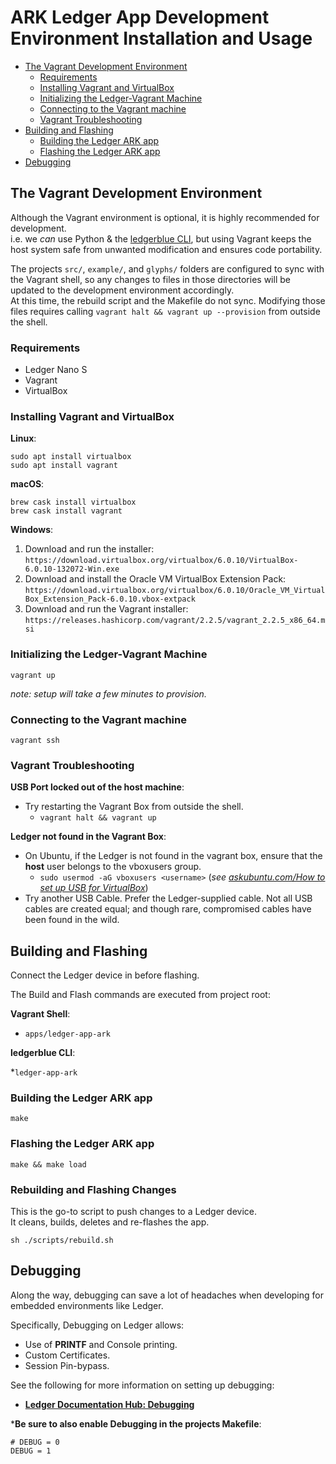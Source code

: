
# ARK Ledger App Development Environment Installation and Usage

<!--ts-->
* [The Vagrant Development Environment](#the-ledger-vagrant-environment)
  * [Requirements](#requirements)
  * [Installing Vagrant and VirtualBox](#installing-vagrant-and-virtualbox)
  * [Initializing the Ledger-Vagrant Machine](#initializing-the-ledger-vagrant-machine)
  * [Connecting to the Vagrant machine](#connecting-to-the-vagrant-machine)
  * [Vagrant Troubleshooting](#vagrant-troubleshooting)
* [Building and Flashing](#building-and-flashing)
  * [Building the Ledger ARK app](#building-the-ledger-ark-app)
  * [Flashing the Ledger ARK app](#flashing-the-ledger-ark-app)
* [Debugging](#debugging)

<!--te-->
## The Vagrant Development Environment

Although the Vagrant environment is optional, it is highly recommended for development.  
i.e. we _can_ use Python & the [ledgerblue CLI](https://github.com/LedgerHQ/blue-loader-python), but using Vagrant keeps the host system safe from unwanted modification and ensures code portability.

The projects `src/`, `example/`, and `glyphs/` folders are configured to sync with the Vagrant shell, so any changes to files in those directories will be updated to the development environment accordingly.  
At this time, the rebuild script and the Makefile do not sync. Modifying those files requires calling `vagrant halt && vagrant up --provision` from outside the shell.

### Requirements

* Ledger Nano S
* Vagrant
* VirtualBox

### Installing Vagrant and VirtualBox

**Linux**:

```shell
sudo apt install virtualbox
sudo apt install vagrant
```

**macOS**:

```shell
brew cask install virtualbox
brew cask install vagrant
```

**Windows**:

1) Download and run the installer:
  `https://download.virtualbox.org/virtualbox/6.0.10/VirtualBox-6.0.10-132072-Win.exe`
2) Download and install the Oracle VM VirtualBox Extension Pack:
  `https://download.virtualbox.org/virtualbox/6.0.10/Oracle_VM_VirtualBox_Extension_Pack-6.0.10.vbox-extpack`
3) Download and run the Vagrant installer:
  `https://releases.hashicorp.com/vagrant/2.2.5/vagrant_2.2.5_x86_64.msi`

### Initializing the Ledger-Vagrant Machine

```shell
vagrant up
```

_note: setup will take a few minutes to provision._

### Connecting to the Vagrant machine

```shell
vagrant ssh
```

### Vagrant Troubleshooting

**USB Port locked out of the host machine**:

* Try restarting the Vagrant Box from outside the shell.
  * `vagrant halt && vagrant up`

**Ledger not found in the Vagrant Box**:

* On Ubuntu, if the Ledger is not found in the vagrant box, ensure that the **host** user belongs to the vboxusers group.
  * `sudo usermod -aG vboxusers <username>`
    (_see [askubuntu.com/How to set up USB for VirtualBox](https://askubuntu.com/questions/25596/how-to-set-up-usb-for-virtualbox/25600#25600)_)
* Try another USB Cable. Prefer the Ledger-supplied cable.
    Not all USB cables are created equal; and though rare, compromised cables have been found in the wild.

## Building and Flashing

Connect the Ledger device in before flashing.

The Build and Flash commands are executed from project root:

**Vagrant Shell**:

* `apps/ledger-app-ark`

**ledgerblue CLI**:

*`ledger-app-ark`

### Building the Ledger ARK app

```shell
make
```

### Flashing the Ledger ARK app

```shell
make && make load
```

### Rebuilding and Flashing Changes

This is the go-to script to push changes to a Ledger device.  
It cleans, builds, deletes and re-flashes the app.

```shell
sh ./scripts/rebuild.sh
```

## Debugging

Along the way, debugging can save a lot of headaches when developing for embedded environments like Ledger.

Specifically, Debugging on Ledger allows:

* Use of **PRINTF** and Console printing.
* Custom Certificates.
* Session Pin-bypass.

See the following for more information on setting up debugging:

* [**Ledger Documentation Hub: Debugging**](https://ledger.readthedocs.io/en/latest/userspace/debugging.html)

***Be sure to also enable Debugging in the projects Makefile**:

```make
# DEBUG = 0
DEBUG = 1
```
